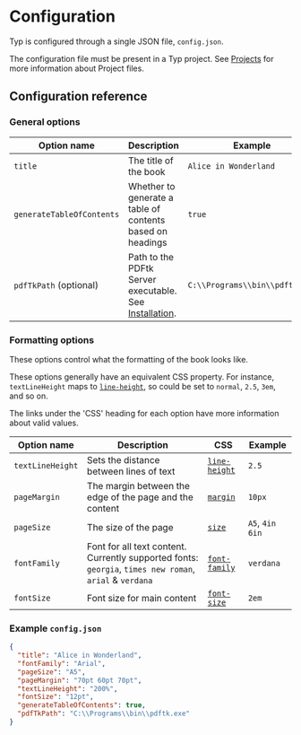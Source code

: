 # Configuration

Typ is configured through a single JSON file, `config.json`.

The configuration file must be present in a Typ project. See [Projects](./projects.md) for more information about Project files.

## Configuration reference

### General options

| Option name | Description | Example |
| --- | --- | --- |
| `title` | The title of the book | `Alice in Wonderland` |
| `generateTableOfContents` | Whether to generate a table of contents based on headings | `true` |
| `pdfTkPath` (optional) | Path to the PDFtk Server executable. See [Installation](./installation.md). | `C:\\Programs\\bin\\pdftk.exe` |

### Formatting options

These options control what the formatting of the book looks like.

These options generally have an equivalent CSS property. For instance, `textLineHeight` maps to [`line-height`](https://developer.mozilla.org/en-US/docs/Web/CSS/line-height), so could be set to `normal`, `2.5`, `3em`, and so on.

The links under the 'CSS' heading for each option have more information about valid values.

| Option name | Description | CSS | Example |
| --- | --- | --- | --- |
| `textLineHeight` | Sets the distance between lines of text | [`line-height`](https://developer.mozilla.org/en-US/docs/Web/CSS/line-height) | `2.5` |
| `pageMargin` | The margin between the edge of the page and the content | [`margin`](https://developer.mozilla.org/en-US/docs/Web/CSS/margin) | `10px` |
| `pageSize` | The size of the page | [`size`](https://developer.mozilla.org/en-US/docs/Web/CSS/@page/size) | `A5`, `4in 6in` |
| `fontFamily` | Font for all text content. Currently supported fonts: `georgia`, `times new roman`, `arial` & `verdana` | [`font-family`](https://developer.mozilla.org/en-US/docs/Web/CSS/font-family) | `verdana` |
| `fontSize` | Font size for main content | [`font-size`](https://developer.mozilla.org/en-US/docs/Web/CSS/font-size) | `2em` |

### Example `config.json`

```json
{
  "title": "Alice in Wonderland",
  "fontFamily": "Arial",
  "pageSize": "A5",
  "pageMargin": "70pt 60pt 70pt",
  "textLineHeight": "200%",
  "fontSize": "12pt",
  "generateTableOfContents": true,
  "pdfTkPath": "C:\\Programs\\bin\\pdftk.exe"
}
```